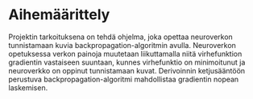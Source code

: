 # Aihemäärittely

Projektin tarkoituksena on tehdä ohjelma, joka opettaa neuroverkon tunnistamaan kuvia backpropagation-algoritmin avulla. Neuroverkon opetuksessa verkon painoja muutetaan liikuttamalla niitä virhefunktion gradientin vastaiseen suuntaan, kunnes virhefunktio on minimoitunut ja neuroverkko on oppinut tunnistamaan kuvat. Derivoinnin ketjusääntöön perustuva backpropagation-algoritmi mahdollistaa gradientin nopean laskemisen.
